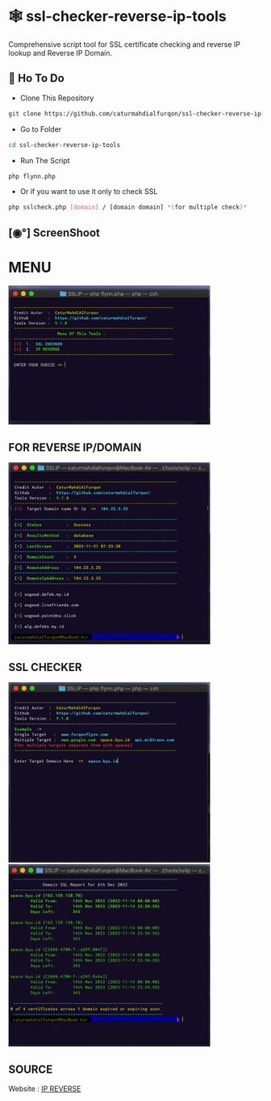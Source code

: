 # 🕸️ ssl-checker-reverse-ip-tools

Comprehensive script tool for SSL certificate checking and reverse IP lookup and Reverse IP Domain.

## 🤔 Ho To Do

- Clone This Repository
```bash
git clone https://github.com/caturmahdialfurqon/ssl-checker-reverse-ip-tools.git
```
- Go to Folder
```bash
cd ssl-checker-reverse-ip-tools
```
- Run The Script

```bash
php flynn.php
```

- Or if you want to use it only to check SSL

```bash
php sslcheck.php [domain] / [domain domain] *(for multiple check)* 
```
## [◉°] ScreenShoot

# MENU

<img src="/IMG/1.png" width=400>

## FOR REVERSE IP/DOMAIN

<img src="/IMG/reverseip.png" width=400>

## SSL CHECKER

<img src="/IMG/1-sslcheck.png" width=400>

<img src="/IMG/2-sslcheck.png.png" width=400>

## SOURCE

Website : [IP REVERSE](https://www.yougetsignal.com/)

